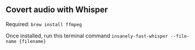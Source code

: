 ## Covert audio with Whisper

Required: `brew install ffmpeg`

Once installed, run this terminal command
`insanely-fast-whisper --file-name {filename}`
